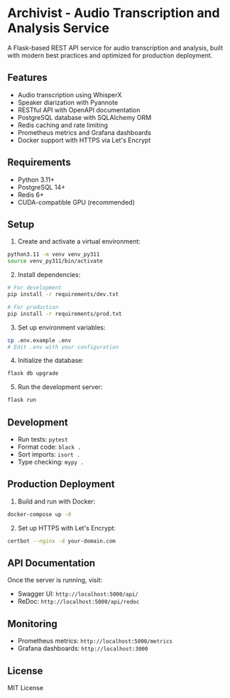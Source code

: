 # Archivist - Audio Transcription and Analysis Service

A Flask-based REST API service for audio transcription and analysis, built with modern best practices and optimized for production deployment.

## Features

- Audio transcription using WhisperX
- Speaker diarization with Pyannote
- RESTful API with OpenAPI documentation
- PostgreSQL database with SQLAlchemy ORM
- Redis caching and rate limiting
- Prometheus metrics and Grafana dashboards
- Docker support with HTTPS via Let's Encrypt

## Requirements

- Python 3.11+
- PostgreSQL 14+
- Redis 6+
- CUDA-compatible GPU (recommended)

## Setup

1. Create and activate a virtual environment:
```bash
python3.11 -m venv venv_py311
source venv_py311/bin/activate
```

2. Install dependencies:
```bash
# For development
pip install -r requirements/dev.txt

# For production
pip install -r requirements/prod.txt
```

3. Set up environment variables:
```bash
cp .env.example .env
# Edit .env with your configuration
```

4. Initialize the database:
```bash
flask db upgrade
```

5. Run the development server:
```bash
flask run
```

## Development

- Run tests: `pytest`
- Format code: `black .`
- Sort imports: `isort .`
- Type checking: `mypy .`

## Production Deployment

1. Build and run with Docker:
```bash
docker-compose up -d
```

2. Set up HTTPS with Let's Encrypt:
```bash
certbot --nginx -d your-domain.com
```

## API Documentation

Once the server is running, visit:
- Swagger UI: `http://localhost:5000/api/`
- ReDoc: `http://localhost:5000/api/redoc`

## Monitoring

- Prometheus metrics: `http://localhost:5000/metrics`
- Grafana dashboards: `http://localhost:3000`

## License

MIT License 